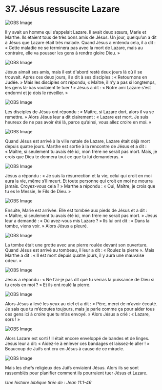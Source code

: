 # 37. Jésus ressuscite Lazare

![OBS Image](https://cdn.door43.org/obs/jpg/360px/obs-en-37-01.jpg)

Il y avait un homme qui s’appelait Lazare. Il avait deux sœurs, Marie et Marthe. Ils étaient tous de très bons amis de Jésus. Un jour, quelqu’un a dit à Jésus que Lazare était très malade. Quand Jésus a entendu cela, il a dit : « Cette maladie ne se terminera pas avec la mort de Lazare, mais au contraire, elle va pousser les gens à rendre gloire Dieu. »

![OBS Image](https://cdn.door43.org/obs/jpg/360px/obs-en-37-02.jpg)

Jésus aimait ses amis, mais il est d'abord resté deux jours là où il se trouvait. Après ces deux jours, il a dit à ses disciples : « Retournons en Judée. » Mais les disciples ont répondu, « Maître, il n’y a pas si longtemps, les gens là-bas voulaient te tuer ! » Jésus a dit : « Notre ami Lazare s’est endormi et je dois le réveiller. »

![OBS Image](https://cdn.door43.org/obs/jpg/360px/obs-en-37-03.jpg)

Les disciples de Jésus ont répondu : « Maître, si Lazare dort, alors il va se remettre. » Alors Jésus leur a dit clairement : « Lazare est mort. Je suis heureux de ne pas avoir été là, parce qu’ainsi, vous allez croire en moi. »

![OBS Image](https://cdn.door43.org/obs/jpg/360px/obs-en-37-04.jpg)

Quand Jésus est arrivé à la ville natale de Lazare, Lazare était déjà mort depuis quatre jours. Marthe est sortie à la rencontre de Jésus et a dit : « Maître, si seulement tu avais été ici, mon frère ne serait pas mort. Mais, je crois que Dieu te donnera tout ce que tu lui demanderas. »

![OBS Image](https://cdn.door43.org/obs/jpg/360px/obs-en-37-05.jpg)

Jésus a répondu : « Je suis la résurrection et la vie, celui qui croit en moi aura la vie, même s’il meurt. Et toute personne qui croit en moi ne mourra jamais. Croyez-vous cela ? » Marthe a répondu : « Oui, Maître, je crois que tu es le Messie, le Fils de Dieu. »

![OBS Image](https://cdn.door43.org/obs/jpg/360px/obs-en-37-06.jpg)

Ensuite, Marie est arrivée. Elle est tombée aux pieds de Jésus et a dit : « Maître, si seulement tu avais été ici, mon frère ne serait pas mort. » Jésus leur a demandé : « Où avez-vous mis Lazare ? » Ils lui ont dit : « Dans la tombe, viens voir. » Alors Jésus a pleuré.

![OBS Image](https://cdn.door43.org/obs/jpg/360px/obs-en-37-07.jpg)

La tombe était une grotte avec une pierre roulée devant son ouverture. Quand Jésus est arrivé au tombeau, il leur a dit : « Roulez la pierre ». Mais Marthe a dit : « Il est mort depuis quatre jours, il y aura une mauvaise odeur. »

![OBS Image](https://cdn.door43.org/obs/jpg/360px/obs-en-37-08.jpg)

Jésus a répondu : « Ne t’ai-je pas dit que tu verras la puissance de Dieu si tu crois en moi ? » Et ils ont roulé la pierre.

![OBS Image](https://cdn.door43.org/obs/jpg/360px/obs-en-37-09.jpg)

Alors Jésus a levé les yeux au ciel et a dit : « Père, merci de m’avoir écouté. Je sais que tu m’écoutes toujours, mais je parle comme ça pour aider tous ces gens ici à croire que tu m’as envoyé. » Alors Jésus a crié : « Lazare, sors ! »

![OBS Image](https://cdn.door43.org/obs/jpg/360px/obs-en-37-10.jpg)

Alors Lazare est sorti ! Il était encore enveloppé de bandes et de linges. Jésus leur a dit: « Aidez-le à enlever ces bandages et laissez-le aller ! » Beaucoup de Juifs ont cru en Jésus à cause de ce miracle.

![OBS Image](https://cdn.door43.org/obs/jpg/360px/obs-en-37-11.jpg)

Mais les chefs religieux des Juifs enviaient Jésus. Alors ils se sont rassemblés pour planifier comment ils pourraient tuer Jésus et Lazare.

_Une histoire biblique tirée de : Jean 11:1-46_